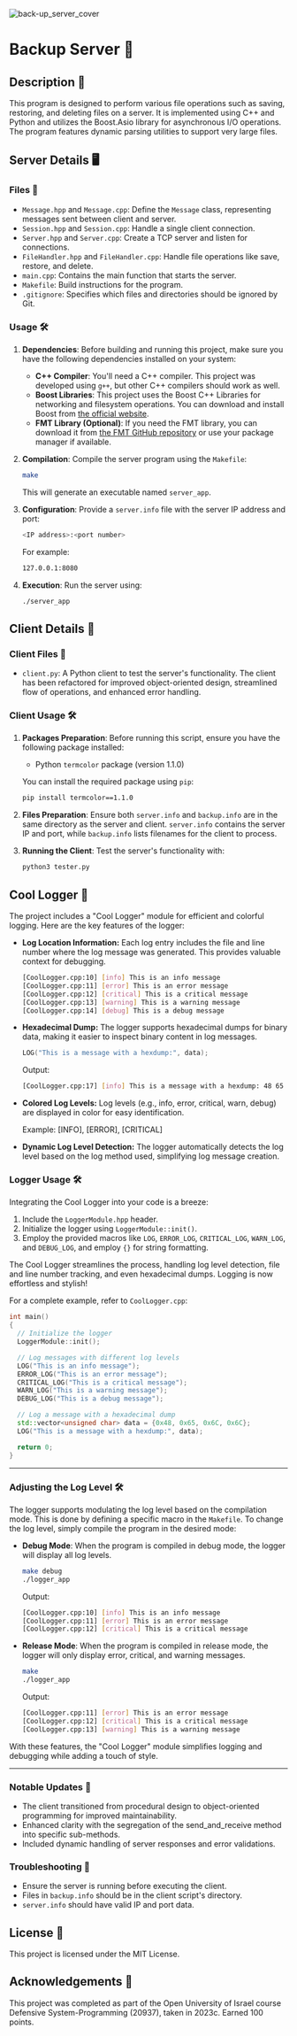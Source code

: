 ![back-up_server_cover](https://github.com/Dor-sketch/sec_mmn14/assets/138825033/61e66d6d-08f4-4dac-943e-3e2c5415e1da)


# Backup Server 💾

## Description 📝

This program is designed to perform various file operations such as saving, restoring, and deleting files on a server. It is implemented using C++ and Python and utilizes the Boost.Asio library for asynchronous I/O operations. The program features dynamic parsing utilities to support very large files.

## Server Details 🖥️

### Files 📂

- `Message.hpp` and `Message.cpp`: Define the `Message` class, representing messages sent between client and server.
- `Session.hpp` and `Session.cpp`: Handle a single client connection.
- `Server.hpp` and `Server.cpp`: Create a TCP server and listen for connections.
- `FileHandler.hpp` and `FileHandler.cpp`: Handle file operations like save, restore, and delete.
- `main.cpp`: Contains the main function that starts the server.
- `Makefile`: Build instructions for the program.
- `.gitignore`: Specifies which files and directories should be ignored by Git.

### Usage 🛠️

1. **Dependencies**: Before building and running this project, make sure you have the following dependencies installed on your system:

   - **C++ Compiler**: You'll need a C++ compiler. This project was developed using `g++`, but other C++ compilers should work as well.
   - **Boost Libraries**: This project uses the Boost C++ Libraries for networking and filesystem operations. You can download and install Boost from [the official website](https://www.boost.org/).
   - **FMT Library (Optional)**: If you need the FMT library, you can download it from [the FMT GitHub repository](https://github.com/fmtlib/fmt) or use your package manager if available.

2. **Compilation**: Compile the server program using the `Makefile`:

   ```bash
   make
   ```

   This will generate an executable named `server_app`.

3. **Configuration**: Provide a `server.info` file with the server IP address and port:

   ```bash
   <IP address>:<port number>
   ```

   For example:

   ```bash
   127.0.0.1:8080
   ```

4. **Execution**: Run the server using:

   ```bash
   ./server_app
   ```

## Client Details 📱

### Client Files 📂

- `client.py`: A Python client to test the server's functionality. The client has been refactored for improved object-oriented design, streamlined flow of operations, and enhanced error handling.

### Client Usage 🛠️

1. **Packages Preparation**: Before running this script, ensure you have the following package installed:

   - Python `termcolor` package (version 1.1.0)

   You can install the required package using `pip`:

   ```bash
   pip install termcolor==1.1.0
   ```

2. **Files Preparation**: Ensure both `server.info` and `backup.info` are in the same directory as the server and client. `server.info` contains the server IP and port, while `backup.info` lists filenames for the client to process.

3. **Running the Client**: Test the server's functionality with:

   ```bash
   python3 tester.py
   ```

## Cool Logger 🌟

The project includes a "Cool Logger" module for efficient and colorful logging. Here are the key features of the logger:

- **Log Location Information:** Each log entry includes the file and line number where the log message was generated. This provides valuable context for debugging.

    ```bash
    [CoolLogger.cpp:10] [info] This is an info message
    [CoolLogger.cpp:11] [error] This is an error message
    [CoolLogger.cpp:12] [critical] This is a critical message
    [CoolLogger.cpp:13] [warning] This is a warning message
    [CoolLogger.cpp:14] [debug] This is a debug message
    ```

- **Hexadecimal Dump:** The logger supports hexadecimal dumps for binary data, making it easier to inspect binary content in log messages.

    ```cpp
    LOG("This is a message with a hexdump:", data);
    ```

    Output:

    ```bash
    [CoolLogger.cpp:17] [info] This is a message with a hexdump: 48 65 6c 6c
    ```

- **Colored Log Levels:** Log levels (e.g., info, error, critical, warn, debug) are displayed in color for easy identification.

    Example: [INFO], [ERROR], [CRITICAL]

- **Dynamic Log Level Detection:** The logger automatically detects the log level based on the log method used, simplifying log message creation.

### Logger Usage 🛠️

Integrating the Cool Logger into your code is a breeze:

1. Include the `LoggerModule.hpp` header.
2. Initialize the logger using `LoggerModule::init()`.
3. Employ the provided macros like `LOG`, `ERROR_LOG`, `CRITICAL_LOG`, `WARN_LOG`, and `DEBUG_LOG`, and employ `{}` for string formatting.

The Cool Logger streamlines the process, handling log level detection, file and line number tracking, and even hexadecimal dumps. Logging is now effortless and stylish!

For a complete example, refer to `CoolLogger.cpp`:

```cpp
int main()
{
  // Initialize the logger
  LoggerModule::init();

  // Log messages with different log levels
  LOG("This is an info message");
  ERROR_LOG("This is an error message");
  CRITICAL_LOG("This is a critical message");
  WARN_LOG("This is a warning message");
  DEBUG_LOG("This is a debug message");

  // Log a message with a hexadecimal dump
  std::vector<unsigned char> data = {0x48, 0x65, 0x6C, 0x6C};
  LOG("This is a message with a hexdump:", data);

  return 0;
}
```

---

### Adjusting the Log Level 🛠️

The logger supports modulating the log level based on the compilation mode. This is done by defining a specific macro in the `Makefile`. To change the log level, simply compile the program in the desired mode:

- **Debug Mode**: When the program is compiled in debug mode, the logger will display all log levels.

    ```bash
    make debug
    ./logger_app
    ```
    Output:
    ```bash
    [CoolLogger.cpp:10] [info] This is an info message
    [CoolLogger.cpp:11] [error] This is an error message
    [CoolLogger.cpp:12] [critical] This is a critical message
    ```

- **Release Mode**: When the program is compiled in release mode, the logger will only display error, critical, and warning messages.

    ```bash
    make
    ./logger_app
    ```
    Output:
    ```bash
    [CoolLogger.cpp:11] [error] This is an error message
    [CoolLogger.cpp:12] [critical] This is a critical message
    [CoolLogger.cpp:13] [warning] This is a warning message
    ```

With these features, the "Cool Logger" module simplifies logging and debugging while adding a touch of style.

---

### Notable Updates 🌟

- The client transitioned from procedural design to object-oriented programming for improved maintainability.
- Enhanced clarity with the segregation of the send_and_receive method into specific sub-methods.
- Included dynamic handling of server responses and error validations.

### Troubleshooting 🔧

- Ensure the server is running before executing the client.
- Files in `backup.info` should be in the client script's directory.
- `server.info` should have valid IP and port data.

## License 📜

This project is licensed under the MIT License.

## Acknowledgements 🙏

This project was completed as part of the Open University of Israel course Defensive System-Programming (20937), taken in 2023c. Earned 100 points.
